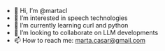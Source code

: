 - 👋 Hi, I’m @martacl
- 👀 I’m interested in speech technologies
- 🌱 I’m currently learning curl and python
- 💞️ I’m looking to collaborate on LLM developments
- 📫 How to reach me: marta.casar@gmail.com

<!---
martacl/martacl is a ✨ special ✨ repository because its `README.md` (this file) appears on your GitHub profile.
You can click the Preview link to take a look at your changes.
--->
